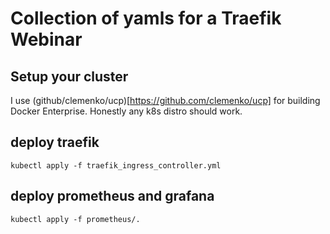 # Collection of yamls for a Traefik Webinar

## Setup your cluster

I use (github/clemenko/ucp)[https://github.com/clemenko/ucp] for building Docker Enterprise. Honestly any k8s distro should work. 

## deploy traefik

`kubectl apply -f traefik_ingress_controller.yml`

## deploy prometheus and grafana

`kubectl apply -f prometheus/. `


